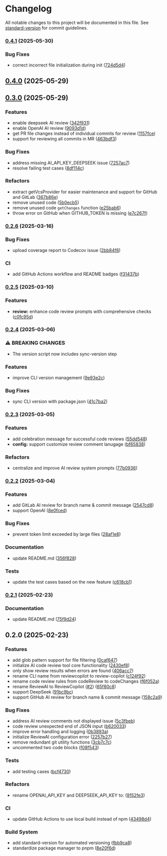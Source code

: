 # Changelog

All notable changes to this project will be documented in this file. See [standard-version](https://github.com/conventional-changelog/standard-version) for commit guidelines.

### [0.4.1](https://github.com/AlexShan2008/review-copilot/compare/v0.4.0...v0.4.1) (2025-05-30)


### Bug Fixes

* correct incorrect file initialization during init ([724d5d4](https://github.com/AlexShan2008/review-copilot/commit/724d5d469a609067e0d94d5474549808214e7c1c))

## [0.4.0](https://github.com/AlexShan2008/review-copilot/compare/v0.3.0...v0.4.0) (2025-05-29)

## [0.3.0](https://github.com/AlexShan2008/review-copilot/compare/v0.2.6...v0.3.0) (2025-05-29)


### Features

* enable deepseek AI review ([342f931](https://github.com/AlexShan2008/review-copilot/commit/342f931084c1dece78ea05171aafbaf1adc4a0fe))
* enable OpenAI AI review ([9093d1d](https://github.com/AlexShan2008/review-copilot/commit/9093d1d25ec7d8555b2de374958fb8697a0482e5))
* get PR file changes instead of individual commits for review ([1157fce](https://github.com/AlexShan2008/review-copilot/commit/1157fcee89ca89ca4f5994c58b96b6651b10ba29))
* support for reviewing all commits in MR ([463bdf3](https://github.com/AlexShan2008/review-copilot/commit/463bdf323e3d54fdfc20a64b5fbffad4ecc8950b))


### Bug Fixes

* address missing AI_API_KEY_DEEPSEEK issue ([7257ac7](https://github.com/AlexShan2008/review-copilot/commit/7257ac799de702d55b36755c76b39a7b36b9eeb8))
* resolve failing test cases ([8df114c](https://github.com/AlexShan2008/review-copilot/commit/8df114ce6443c08273221a08ecf45291de0ef5fd))


### Refactors

* extract getVcsProvider for easier maintenance and support for GitHub and GitLab ([367b86e](https://github.com/AlexShan2008/review-copilot/commit/367b86ef6a856ca33effde8b7353b32eedf54c4c))
* remove unused code ([5b0ecb5](https://github.com/AlexShan2008/review-copilot/commit/5b0ecb537a6a8ace737881b45b74053d0127937e))
* remove unused code `getChanges` function ([e25bab6](https://github.com/AlexShan2008/review-copilot/commit/e25bab6860d9b08ef4c8793735d7933b28a118aa))
* throw error on GitHub when GITHUB_TOKEN is missing ([e7c267f](https://github.com/AlexShan2008/review-copilot/commit/e7c267faacaad353ec980a4f282ac212f76e81a3))

### [0.2.6](https://github.com/AlexShan2008/review-copilot/compare/v0.2.5...v0.2.6) (2025-03-16)


### Bug Fixes

* upload coverage report to Codecov issue ([2bb84f8](https://github.com/AlexShan2008/review-copilot/commit/2bb84f8c3bfebd12e5311ca06be8fe4d30e58126))


### CI

* add GitHub Actions workflow and README badges ([f31437b](https://github.com/AlexShan2008/review-copilot/commit/f31437b1152f1eca9f7cf97b8f2b0f61adc99249))

### [0.2.5](https://github.com/AlexShan2008/review-copilot/compare/v0.2.4...v0.2.5) (2025-03-10)


### Features

* **review:** enhance code review prompts with comprehensive checks ([c0fc95d](https://github.com/AlexShan2008/review-copilot/commit/c0fc95de86ea8f6f3a35f830576dc4fa6ceb8f03))

### [0.2.4](https://github.com/AlexShan2008/review-copilot/compare/v0.2.3...v0.2.4) (2025-03-06)


### ⚠ BREAKING CHANGES

* The version script now includes sync-version step

### Features

* improve CLI version management ([9e93e2c](https://github.com/AlexShan2008/review-copilot/commit/9e93e2cb1e9d42c32aa5bae0e438ee0a2ff3c8c2))


### Bug Fixes

* sync CLI version with package.json ([41c7ba2](https://github.com/AlexShan2008/review-copilot/commit/41c7ba249d22c762a2a5304d820990b09fe384db))

### [0.2.3](https://github.com/AlexShan2008/review-copilot/compare/v0.2.2...v0.2.3) (2025-03-05)


### Features

* add celebration message for successful code reviews ([55dd548](https://github.com/AlexShan2008/review-copilot/commit/55dd548daac869b52abadef3f3b6944aa81bbb6b))
* **config:** support customize review comment lanugage ([bf65838](https://github.com/AlexShan2008/review-copilot/commit/bf658382ddf35b71114d91758de2c7539d7b8b08))


### Refactors

* centralize and improve AI review system prompts ([77b0936](https://github.com/AlexShan2008/review-copilot/commit/77b09366853393acacb8365d64372d8dd945b3bb))

### [0.2.2](https://github.com/AlexShan2008/review-copilot/compare/v0.2.1...v0.2.2) (2025-03-04)


### Features

* add GitLab AI review for branch name & commit message ([2547cd8](https://github.com/AlexShan2008/review-copilot/commit/2547cd8e6f2197d4d7158f6b6fdb10e92d757204))
* support OpenAI ([8e0fced](https://github.com/AlexShan2008/review-copilot/commit/8e0fcede48759c711b00d57a1b9792aeec3ab844))


### Bug Fixes

* prevent token limit exceeded by large files ([28af1e8](https://github.com/AlexShan2008/review-copilot/commit/28af1e80e1c75f752f261a384aceb5f161fa2284))


### Documentation

* update README.md ([356f828](https://github.com/AlexShan2008/review-copilot/commit/356f8286469479063358fd814bb25b422fec3fc2))


### Tests

* update the test cases based on the new feature ([c618cb1](https://github.com/AlexShan2008/review-copilot/commit/c618cb1f44bd9b7c92251feefbecdf5d7a67163a))

### [0.2.1](https://github.com/AlexShan2008/review-copilot/compare/v0.2.0...v0.2.1) (2025-02-23)


### Documentation

* update README.md ([75f9d24](https://github.com/AlexShan2008/review-copilot/commit/75f9d24a594aab8c22f8cc28df879adadbd689a4))

## 0.2.0 (2025-02-23)


### Features

* add glob pattern support for file filtering ([0caf647](https://github.com/AlexShan2008/review-copilot/commit/0caf647630aa401e14cdd87a7dcd51d8b3b9b57f))
* initialize AI code review tool core functionality ([2430ef8](https://github.com/AlexShan2008/review-copilot/commit/2430ef8a20e55a5f2aa08d12e0e288ae784c1be0))
* only show review results when errors are found ([406acc7](https://github.com/AlexShan2008/review-copilot/commit/406acc7f0a14deeecb8a6d7e80e579f9a45b17c6))
* rename CLI name from reviewcopilot to review-copilot ([c124f92](https://github.com/AlexShan2008/review-copilot/commit/c124f9291bd9ee87fca4b5808b8409aa43fe8e6b))
* rename code review rules from codeReview to codeChanges ([f6f052a](https://github.com/AlexShan2008/review-copilot/commit/f6f052ae8c0d29b94a21257f53fa3e1c225512a3))
* rename ReviewAI to ReviewCopilot ([#2](https://github.com/AlexShan2008/review-copilot/issues/2)) ([65f80c8](https://github.com/AlexShan2008/review-copilot/commit/65f80c867ba71d67b3c2fc691180ac21eb94114b))
* support DeepSeek ([91bc9bc](https://github.com/AlexShan2008/review-copilot/commit/91bc9bc5c10505c62df121831e857c90a972689f))
* support GitHub AI review for branch name & commit message ([158c2a9](https://github.com/AlexShan2008/review-copilot/commit/158c2a9097156e6ddb39343ffac3101c776046e5))


### Bug Fixes

* address AI review comments not displayed issue ([5c3fbeb](https://github.com/AlexShan2008/review-copilot/commit/5c3fbebf3cd9291aa41bc02198284eaf4cf0d286))
* code review unexpected end of JSON input ([b620033](https://github.com/AlexShan2008/review-copilot/commit/b62003332f5926c37cead6fcda0c1e081e4efb0d))
* improve error handling and logging ([0b3893a](https://github.com/AlexShan2008/review-copilot/commit/0b3893a2ddce9df32862756244d44105f82849dd))
* initialize ReviewAI configuration error ([2257b27](https://github.com/AlexShan2008/review-copilot/commit/2257b2773ab76cd5fdfd8dbbe6a72b26d45d5e3e))
* remove redundant git utility functions ([3cb7c7c](https://github.com/AlexShan2008/review-copilot/commit/3cb7c7c7ada34045d8e13f424cfa8f78b07e82aa))
* uncommented two code blocks ([f08f543](https://github.com/AlexShan2008/review-copilot/commit/f08f54398cd2c378594f89a817f636e9d0cf3d8c))


### Tests

* add testing cases ([bcf4730](https://github.com/AlexShan2008/review-copilot/commit/bcf4730802e17c67ec5459268095f48a9b7b3616))


### Refactors

* rename OPENAI_API_KEY and DEEPSEEK_API_KEY to: ([9152fe3](https://github.com/AlexShan2008/review-copilot/commit/9152fe31a63a83f70e06eb96ae1ffedc9a474702))


### CI

* update GitHub Actions to use local build instead of npm ([43498d4](https://github.com/AlexShan2008/review-copilot/commit/43498d453cd87f998100d00d9e0485080c8ae857))


### Build System

* add standard-version for automated versioning ([fbb9ca8](https://github.com/AlexShan2008/review-copilot/commit/fbb9ca83849cf9b9b87796c4cc8769702b520362))
* standardize package manager to pnpm ([8e20f6d](https://github.com/AlexShan2008/review-copilot/commit/8e20f6d8e7d6981024a7c43ae536d582b158fe29))

